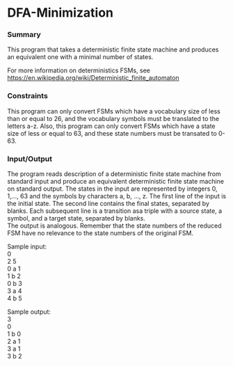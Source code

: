 # DFA-Minimization

### Summary
This program that takes a deterministic finite state machine and produces an equivalent one with a minimal number of states.

For more information on deterministics FSMs, see https://en.wikipedia.org/wiki/Deterministic_finite_automaton

### Constraints

This program can only convert FSMs which have a vocabulary size of less than or equal to 26, and the vocabulary symbols must
be translated to the letters a-z. Also, this program can only convert FSMs which have a state size of less or equal to 63, and these 
state numbers must be transated to 0-63.


### Input/Output
The program reads description of a deterministic finite state machine from standard input and produce an equivalent deterministic
finite state machine on standard output.  The states in the input are represented by integers
0, 1,..., 63 and the symbols by characters a, b, ..., z. 
The first line of the input is the initial state.
The second line contains the final states, separated by blanks. 
Each subsequent line is a transition asa triple with a source state, a symbol, and a target state, separated by blanks.  
The output is analogous. Remember that the state numbers of the reduced FSM have no relevance to the state numbers of the original FSM.

 Sample input:<br />
 0<br />
 2 5<br />
 0 a 1<br />
 1 b 2<br />
 0 b 3<br />
 3 a 4<br />
 4 b 5<br />
 
 Sample output:<br />
 3<br />
 0<br />
 1 b 0<br />
 2 a 1<br />
 3 a 1<br />
 3 b 2<br />
 
